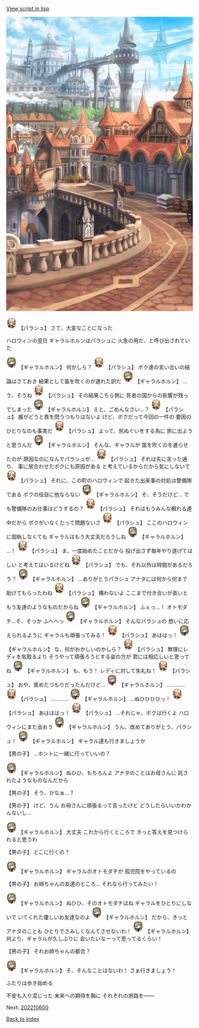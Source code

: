 [View script in lisp](../scripts/202210160.txt)

![town.png](../images/backgrounds/town.png)

<img src="../images/units/200411.png" alt="200411.png" height="34"/>
【パラシュ】
さて、大変なことになった

ハロウィンの翌日
ギャラルホルンはパラシュに
火急の用だ、と呼び出されていた

<img src="../images/units/52000311.png" alt="52000311.png" height="34"/>
【ギャラルホルン】
何かしら？

<img src="../images/units/200411.png" alt="200411.png" height="34"/>
【パラシュ】
ボク達の言い合いの結論はさておき
結果として笛を吹くのが遅れた訳だ

<img src="../images/units/52000311.png" alt="52000311.png" height="34"/>
【ギャラルホルン】
…う、そうね

<img src="../images/units/200411.png" alt="200411.png" height="34"/>
【パラシュ】
その結果こちら側に
死者の国からの影響が残ってしまった

<img src="../images/units/52000311.png" alt="52000311.png" height="34"/>
【ギャラルホルン】
えと、ごめんなさい…？

<img src="../images/units/200411.png" alt="200411.png" height="34"/>
【パラシュ】
誰がどうと責を問うつもりはないよ
けど、ボクだって今回の一件の
要因のひとりなのも事実だ

<img src="../images/units/200411.png" alt="200411.png" height="34"/>
【パラシュ】
よって、尻ぬぐいをする為に
旅に出ようと思うんだ

<img src="../images/units/52000311.png" alt="52000311.png" height="34"/>
【ギャラルホルン】
そんな、ギャラルが
笛を吹くのを遅らせたのが
原因なのになんでパラシュが…

<img src="../images/units/200411.png" alt="200411.png" height="34"/>
【パラシュ】
それは先に言った通り、
事に居合わせたボクにも原因がある
と考えているからだから気にしないで

<img src="../images/units/200411.png" alt="200411.png" height="34"/>
【パラシュ】
それに、この町のハロウィンで
起きた出来事の対処は警備隊である
ボクの役目に他ならない

<img src="../images/units/52000311.png" alt="52000311.png" height="34"/>
【ギャラルホルン】
そ、そうだけど…
でも警備隊のお仕事はどうするの？

<img src="../images/units/200411.png" alt="200411.png" height="34"/>
【パラシュ】
それはもうみんな頼れる連中だから
ボクがいなくたって問題ないさ

<img src="../images/units/200411.png" alt="200411.png" height="34"/>
【パラシュ】
ここのハロウィンに固執しなくても
ギャラルはもう大丈夫だろうしね

<img src="../images/units/52000311.png" alt="52000311.png" height="34"/>
【ギャラルホルン】
…！

<img src="../images/units/200411.png" alt="200411.png" height="34"/>
【パラシュ】
ま、一度始めたことだから
投げ出さず毎年やり遂げてほしい
と考えてはいるけどね

<img src="../images/units/200411.png" alt="200411.png" height="34"/>
【パラシュ】
でも、それ以外は時間があるだろう？

<img src="../images/units/52000311.png" alt="52000311.png" height="34"/>
【ギャラルホルン】
…ありがとうパラシュ
アナタには何から何まで
助けてもらったわね

<img src="../images/units/200411.png" alt="200411.png" height="34"/>
【パラシュ】
構わないよ
ここまで付き合いが長いと
もう友達のようなものだからね

<img src="../images/units/52000311.png" alt="52000311.png" height="34"/>
【ギャラルホルン】
ふぇっ…！
オトモダチ…そ、そっか
ふへへっ

<img src="../images/units/52000311.png" alt="52000311.png" height="34"/>
【ギャラルホルン】
そんなパラシュの
想いに応えられるように
ギャラルも頑張ってみる！

<img src="../images/units/200411.png" alt="200411.png" height="34"/>
【パラシュ】
あははっ！

<img src="../images/units/52000311.png" alt="52000311.png" height="34"/>
【ギャラルホルン】
な、何がおかしいのかしら？

<img src="../images/units/200411.png" alt="200411.png" height="34"/>
【パラシュ】
無理にレディを気取るより
そうやって頑張ろうとする姿の方が
君には相応しいと思ってね

<img src="../images/units/52000311.png" alt="52000311.png" height="34"/>
【ギャラルホルン】
も、もう！
レディに対して失礼ね！

<img src="../images/units/200411.png" alt="200411.png" height="34"/>
【パラシュ】
おや、褒めたつもりだったんだけど…

<img src="../images/units/52000311.png" alt="52000311.png" height="34"/>
【ギャラルホルン】
…………

<img src="../images/units/200411.png" alt="200411.png" height="34"/>
【パラシュ】
…………

<img src="../images/units/52000311.png" alt="52000311.png" height="34"/>
【ギャラルホルン】
…ぬひひひひっ！

<img src="../images/units/200411.png" alt="200411.png" height="34"/>
【パラシュ】
あはははっ！

<img src="../images/units/200411.png" alt="200411.png" height="34"/>
【パラシュ】
…それじゃ、ボクは行くよ
ハロウィンにまた会おう

<img src="../images/units/52000311.png" alt="52000311.png" height="34"/>
【ギャラルホルン】
うん、改めてありがとう、パラシュ！

<img src="../images/units/52000311.png" alt="52000311.png" height="34"/>
【ギャラルホルン】
ギャラル達も行きましょうか

【男の子】
…ホントに一緒に行っていいの？

<img src="../images/units/52000311.png" alt="52000311.png" height="34"/>
【ギャラルホルン】
ぬひひ、もちろんよ
アナタのことはお母さんに
託されたようなものなんだから

【男の子】
そう、かなぁ…？

【男の子】
けど、うん
お母さんに頑張るって言ったけど
どうしたらいいかわかんないし…

<img src="../images/units/52000311.png" alt="52000311.png" height="34"/>
【ギャラルホルン】
大丈夫
これから行くところで
きっと答えを見つけられると思うわ

【男の子】
どこに行くの？

<img src="../images/units/52000311.png" alt="52000311.png" height="34"/>
【ギャラルホルン】
ギャラルのオトモダチが
孤児院をやっているの

【男の子】
お姉ちゃんの友達のところ…
それなら行ってみたい！

<img src="../images/units/52000311.png" alt="52000311.png" height="34"/>
【ギャラルホルン】
ぬひひ、そのオトモダチはね
ギャラルをひとりにしないで
いてくれた優しいお友達なのよ

<img src="../images/units/52000311.png" alt="52000311.png" height="34"/>
【ギャラルホルン】
だから、きっとアナタのことも
ひとりでさみしくなんてさせないわ！

<img src="../images/units/52000311.png" alt="52000311.png" height="34"/>
【ギャラルホルン】
何より、ギャラルが久しぶりに
会いたいなーって思ってるくらい！

【男の子】
それお姉ちゃんの都合？

<img src="../images/units/52000311.png" alt="52000311.png" height="34"/>
【ギャラルホルン】
そ、そんなことはないわ！
さぁ行きましょう！

ふたりは歩き始める

不安も入り混じった
未来への期待を胸に
それぞれの旅路を――


Next: [202210600](202210600.md)

[Back to index](index.md)
